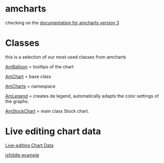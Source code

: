 # amcharts

checking on the [documentation for amcharts version 3]

# Classes

this is a selection of our most used classes from amcharts

[AmBalloon] = tooltips of the chart

[AmChart] = base class

[AmCharts] = namespace

[AmLegend] = creates de legend, automatically adapts the color settings of the graphs.

[AmStockChart] = main class Stock chart.





[AmBalloon]:<https://docs.amcharts.com/3/javascriptstockchart/AmBalloon>
[AmChart]: <https://docs.amcharts.com/3/javascriptstockchart/AmChart>
[AmCharts]: <https://docs.amcharts.com/3/javascriptstockchart/AmCharts>
[AmLegend]: <https://docs.amcharts.com/3/javascriptstockchart/AmLegend>
[AmStockChart]: <https://docs.amcharts.com/3/javascriptstockchart/AmStockChart>


# Live editing chart data

[Live-editing Chart Data]

[jsfiddle example]

[Live-editing Chart Data]: <https://www.amcharts.com/kbase/live-editing-chart-data/>
[jsfiddle example]: <http://jsfiddle.net/amcharts/9uyAf/>


[documentation for amcharts version 3]:<https://docs.amcharts.com/3/>
